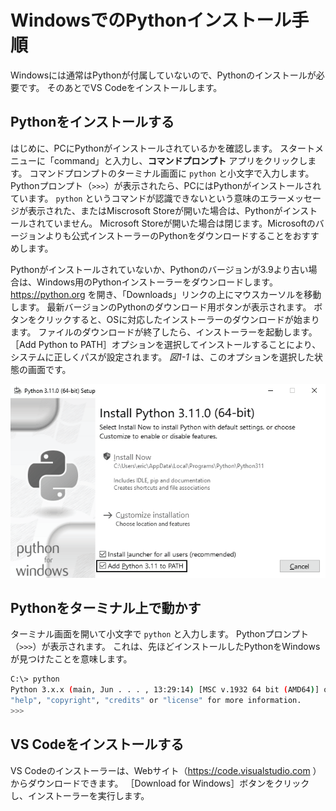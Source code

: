 # WindowsでのPythonインストール手順

Windowsには通常はPythonが付属していないので、Pythonのインストールが必要です。
そのあとでVS Codeをインストールします。

## Pythonをインストールする

はじめに、PCにPythonがインストールされているかを確認します。
スタートメニューに「command」と入力し、**コマンドプロンプト** アプリをクリックします。
コマンドプロンプトのターミナル画面に `python` と小文字で入力します。
Pythonプロンプト（`>>>`）が表示されたら、PCにはPythonがインストールされています。
``python`` というコマンドが認識できないという意味のエラーメッセージが表示された、またはMiscrosoft Storeが開いた場合は、Pythonがインストールされていません。
Microsoft Storeが開いた場合は閉じます。Microsoftのバージョンよりも公式インストーラーのPythonをダウンロードすることをおすすめします。

Pythonがインストールされていないか、Pythonのバージョンが3.9より古い場合は、Windows用のPythonインストーラーをダウンロードします。
https://python.org を開き、「Downloads」リンクの上にマウスカーソルを移動します。
最新バージョンのPythonのダウンロード用ボタンが表示されます。
ボタンをクリックすると、OSに対応したインストーラーのダウンロードが始まります。
ファイルのダウンロードが終了したら、インストーラーを起動します。
［Add Python to PATH］オプションを選択してインストールすることにより、システムに正しくパスが設定されます。
*図1-1* は、このオプションを選択した状態の画面です。

![Windowsのインストール画面](win-install.png)

## Pythonをターミナル上で動かす

ターミナル画面を開いて小文字で ``python`` と入力します。
Pythonプロンプト（``>>>``）が表示されます。
これは、先ほどインストールしたPythonをWindowsが見つけたことを意味します。

```bash
C:\> python
Python 3.x.x (main, Jun . . . , 13:29:14) [MSC v.1932 64 bit (AMD64)] on win32
"help", "copyright", "credits" or "license" for more information.
>>>
```

## VS Codeをインストールする

VS Codeのインストーラーは、Webサイト（https://code.visualstudio.com ）からダウンロードできます。
［Download for Windows］ボタンをクリックし、インストーラーを実行します。
